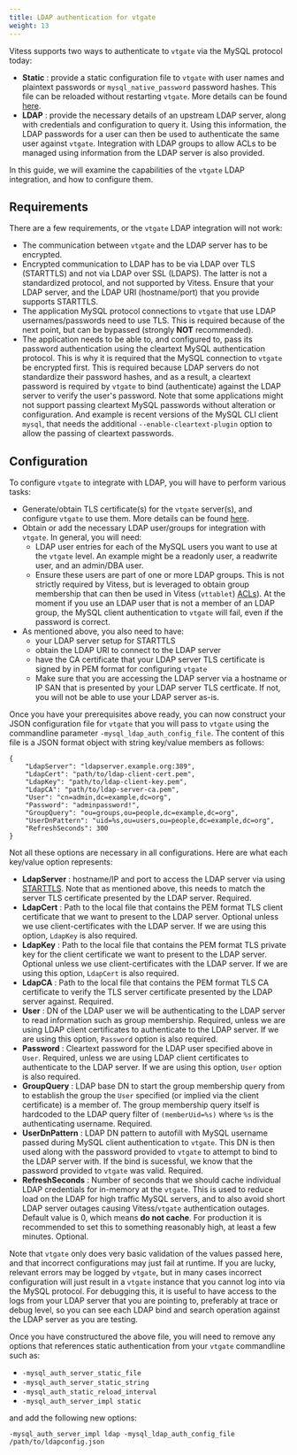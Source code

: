 ```yaml
---
title: LDAP authentication for vtgate
weight: 13
---
```


Vitess supports two ways to authenticate to `vtgate` via the
MySQL protocol today:
  * **Static** : provide a static configuration file to `vtgate` with
    user names and plaintext passwords or `mysql_native_password`
    password hashes.  This file can be reloaded without
    restarting `vtgate`. More details can be found [here](../user-management).
  * **LDAP** : provide the necessary details of an upstream LDAP
    server, along with credentials and configuration to query it.
    Using this information, the LDAP passwords for a user can then be used
    to authenticate the same user against `vtgate`.
    Integration with LDAP groups to allow ACLs to be managed
    using information from the LDAP server is also provided.

In this guide, we will examine the capabilities of the `vtgate` LDAP
integration, and how to configure them.

## Requirements

There are a few requirements, or the `vtgate` LDAP integration will not
work:
 * The communication between `vtgate` and the LDAP server has to be
   encrypted.
 * Encrypted communication to LDAP has to be via LDAP over TLS (STARTTLS)
   and not via LDAP over SSL (LDAPS). The latter is not a standardized
   protocol, and not supported by Vitess. Ensure that your LDAP server,
   and the LDAP URI (hostname/port) that you provide supports STARTTLS.
 * The application MySQL protocol connections to `vtgate` that use LDAP
   usernames/passwords need to use TLS. This is required because of the
   next point, but can be bypassed (strongly **NOT** recommended).
 * The application needs to be able to, and configured to, pass its password
   authentication using the cleartext MySQL authentication protocol.
   This is why it is required that the MySQL connection to `vtgate` be
   encrypted first.  This is required because LDAP servers do not
   standardize their password hashes, and as a result, a cleartext password
   is required by `vtgate` to bind (authenticate) against the LDAP server
   to verify the user's password.  Note that some applications might not
   support passing cleartext MySQL passwords without alteration or
   configuration.  And example is recent versions of the MySQL CLI client
   `mysql`, that needs the additional `--enable-cleartext-plugin` option
   to allow the passing of cleartext passwords.
  
## Configuration

To configure `vtgate` to integrate with LDAP, you will have to perform
various tasks:

  * Generate/obtain TLS certificate(s) for the `vtgate` server(s), and
    configure `vtgate` to use them.  More details can be found [here](https://github.com/aquarapid/vitess_examples/blob/master/tls/securing_vitess.md).
  * Obtain or add the necessary LDAP user/groups for integration with
    `vtgate`.  In general, you will need:
    * LDAP user entries for each of the MySQL users you want to use
      at the `vtgate` level. An example might be a readonly user, a
      readwrite user, and an admin/DBA user.
    * Ensure these users are part of one or more LDAP groups.  This
      is not strictly required by Vitess, but is leveraged to obtain
      group membership that can then be used in Vitess (`vttablet`)
      [ACLs](../authorization)).  At the moment if you use an LDAP user that
      is not a member of an LDAP group, the MySQL client authentication to
      `vtgate` will fail, even if the password is correct.
  * As mentioned above, you also need to have:
    * your LDAP server setup for STARTTLS
    * obtain the LDAP URI to connect to the LDAP server
    * have the CA certificate that your LDAP server TLS certificate
      is signed by in PEM format for configuring `vtgate`
    * Make sure that you are accessing the LDAP server via a hostname or
      IP SAN that is presented by your LDAP server TLS certficate. If
      not, you will not be able to use your LDAP server as-is.

Once you have your prerequisites above ready, you can now construct your
JSON configuration file for `vtgate` that you will pass to `vtgate` using
the commandline parameter `-mysql_ldap_auth_config_file`.  The content
of this file is a JSON format object with string key/value members
as follows:

```
{
    "LdapServer": "ldapserver.example.org:389",
    "LdapCert": "path/to/ldap-client-cert.pem",
    "LdapKey": "path/to/ldap-client-key.pem",
    "LdapCA": "path/to/ldap-server-ca.pem",
    "User": "cn=admin,dc=example,dc=org",
    "Password": "adminpassword!",
    "GroupQuery": "ou=groups,ou=people,dc=example,dc=org",
    "UserDnPattern": "uid=%s,ou=users,ou=people,dc=example,dc=org",
    "RefreshSeconds": 300
}
```

Not all these options are necessary in all configurations. Here are what
each key/value option represents:

  * **LdapServer** : hostname/IP and port to access the LDAP server via
    using [STARTTLS](https://www.digitalocean.com/community/tutorials/how-to-encrypt-openldap-connections-using-starttls).
    Note that as mentioned above, this needs to match the server
    TLS certificate presented by the LDAP server.  Required.
  * **LdapCert** : Path to the local file that contains the PEM format
    TLS client certificate that we want to present to the LDAP server.
    Optional unless we use client-certificates with the LDAP server.
    If we are using this option, `LdapKey` is also required.
  * **LdapKey** : Path to the local file that contains the PEM format
    TLS private key for the client certificate we want to present to
    the LDAP server. Optional unless we use client-certificates with
    the LDAP server. If we are using this option, `LdapCert` is also required.
  * **LdapCA** : Path to the local file that contains the PEM format TLS CA
    certificate to verify the TLS server certificate presented by the LDAP
    server against.  Required.
  * **User** : DN of the LDAP user we will be authenticating to the LDAP server
    to read information such as group membership. Required, unless we are
    using LDAP client certificates to authenticate to the LDAP server.
    If we are using this option, `Password` option is also required.
  * **Password** : Cleartext password for the LDAP user specified above in
    `User`.  Required, unless we are using LDAP client certificates to 
    authenticate to the LDAP server.  If we are using this option, 
    `User` option is also required.
  * **GroupQuery** : LDAP base DN to start the group membership query
    from to establish the group the `User` specified (or implied
    via the client certificate) is a member of.  The group membership
    query itself is hardcoded to the LDAP query filter of `(memberUid=%s)`
     where `%s` is the authenticating username.  Required.
  * **UserDnPattern** : LDAP DN pattern to autofill with MySQL username
    passed during MySQL client authentication to `vtgate`.  This DN
    is then used along with the password provided to `vtgate` to
    attempt to bind to the LDAP server with.  If the bind is sucessful,
    we know that the password provided to `vtgate` was valid.
    Required.
  * **RefreshSeconds** : Number of seconds that we should cache individual LDAP
    credentials for in-memory at the `vtgate`. This is used to reduce load on
    the LDAP for high traffic MySQL servers, and to also avoid short LDAP
    server outages causing Vitess/`vtgate` authentication outages. Default
    value is 0, which means **do not cache**. For production it is recommended
    to set this to something reasonably high, at least a few minutes. Optional.

Note that `vtgate` only does very basic validation of the values passed
here, and that incorrect configurations may just fail at runtime.  If you
are lucky, relevant errors may be logged by `vtgate`, but in many cases
incorrect configuration will just result in a `vtgate` instance that you
cannot log into via the MySQL protocol.  For debugging this, it is useful
to have access to the logs from your LDAP server that you are pointing to,
preferably at trace or debug level, so you can see each LDAP bind and search
operation against the LDAP server as you are testing.


Once you have constructured the above file, you will need to remove any
options that references static authentication from your `vtgate` commandline
such as:
  * `-mysql_auth_server_static_file`
  * `-mysql_auth_server_static_string`
  * `-mysql_auth_static_reload_interval`
  * `-mysql_auth_server_impl static`

and add the following new options:

```
-mysql_auth_server_impl ldap -mysql_ldap_auth_config_file /path/to/ldapconfig.json
```

